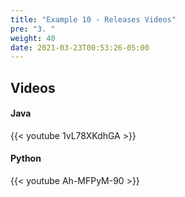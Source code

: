 ```yaml
---
title: "Example 10 - Releases Videos"
pre: "3. "
weight: 40
date: 2021-03-23T00:53:26-05:00
---
```


## Videos

#### Java

{{< youtube 1vL78XKdhGA >}}


#### Python

{{< youtube Ah-MFPyM-90 >}}
